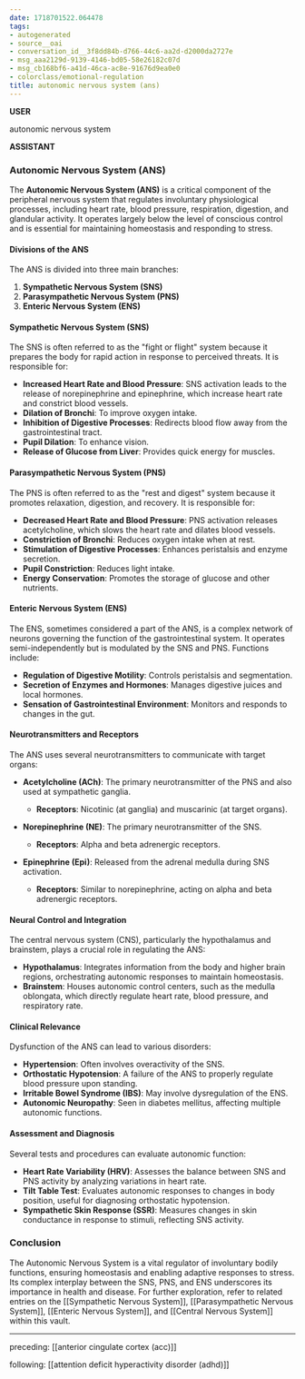 ```yaml
---
date: 1718701522.064478
tags:
- autogenerated
- source__oai
- conversation_id__3f8dd84b-d766-44c6-aa2d-d2000da2727e
- msg_aaa2129d-9139-4146-bd05-58e26182c07d
- msg_cb168bf6-a41d-46ca-ac8e-91676d9ea0e0
- colorclass/emotional-regulation
title: autonomic nervous system (ans)
---
```


**USER**

autonomic nervous system


**ASSISTANT**

### Autonomic Nervous System (ANS)

The **Autonomic Nervous System (ANS)** is a critical component of the peripheral nervous system that regulates involuntary physiological processes, including heart rate, blood pressure, respiration, digestion, and glandular activity. It operates largely below the level of conscious control and is essential for maintaining homeostasis and responding to stress.

#### Divisions of the ANS

The ANS is divided into three main branches:

1. **Sympathetic Nervous System (SNS)**
2. **Parasympathetic Nervous System (PNS)**
3. **Enteric Nervous System (ENS)**

#### Sympathetic Nervous System (SNS)

The SNS is often referred to as the "fight or flight" system because it prepares the body for rapid action in response to perceived threats. It is responsible for:

- **Increased Heart Rate and Blood Pressure**: SNS activation leads to the release of norepinephrine and epinephrine, which increase heart rate and constrict blood vessels.
- **Dilation of Bronchi**: To improve oxygen intake.
- **Inhibition of Digestive Processes**: Redirects blood flow away from the gastrointestinal tract.
- **Pupil Dilation**: To enhance vision.
- **Release of Glucose from Liver**: Provides quick energy for muscles.

#### Parasympathetic Nervous System (PNS)

The PNS is often referred to as the "rest and digest" system because it promotes relaxation, digestion, and recovery. It is responsible for:

- **Decreased Heart Rate and Blood Pressure**: PNS activation releases acetylcholine, which slows the heart rate and dilates blood vessels.
- **Constriction of Bronchi**: Reduces oxygen intake when at rest.
- **Stimulation of Digestive Processes**: Enhances peristalsis and enzyme secretion.
- **Pupil Constriction**: Reduces light intake.
- **Energy Conservation**: Promotes the storage of glucose and other nutrients.

#### Enteric Nervous System (ENS)

The ENS, sometimes considered a part of the ANS, is a complex network of neurons governing the function of the gastrointestinal system. It operates semi-independently but is modulated by the SNS and PNS. Functions include:

- **Regulation of Digestive Motility**: Controls peristalsis and segmentation.
- **Secretion of Enzymes and Hormones**: Manages digestive juices and local hormones.
- **Sensation of Gastrointestinal Environment**: Monitors and responds to changes in the gut.

#### Neurotransmitters and Receptors

The ANS uses several neurotransmitters to communicate with target organs:

- **Acetylcholine (ACh)**: The primary neurotransmitter of the PNS and also used at sympathetic ganglia.
  - **Receptors**: Nicotinic (at ganglia) and muscarinic (at target organs).

- **Norepinephrine (NE)**: The primary neurotransmitter of the SNS.
  - **Receptors**: Alpha and beta adrenergic receptors.

- **Epinephrine (Epi)**: Released from the adrenal medulla during SNS activation.
  - **Receptors**: Similar to norepinephrine, acting on alpha and beta adrenergic receptors.

#### Neural Control and Integration

The central nervous system (CNS), particularly the hypothalamus and brainstem, plays a crucial role in regulating the ANS:

- **Hypothalamus**: Integrates information from the body and higher brain regions, orchestrating autonomic responses to maintain homeostasis.
- **Brainstem**: Houses autonomic control centers, such as the medulla oblongata, which directly regulate heart rate, blood pressure, and respiratory rate.

#### Clinical Relevance

Dysfunction of the ANS can lead to various disorders:

- **Hypertension**: Often involves overactivity of the SNS.
- **Orthostatic Hypotension**: A failure of the ANS to properly regulate blood pressure upon standing.
- **Irritable Bowel Syndrome (IBS)**: May involve dysregulation of the ENS.
- **Autonomic Neuropathy**: Seen in diabetes mellitus, affecting multiple autonomic functions.

#### Assessment and Diagnosis

Several tests and procedures can evaluate autonomic function:

- **Heart Rate Variability (HRV)**: Assesses the balance between SNS and PNS activity by analyzing variations in heart rate.
- **Tilt Table Test**: Evaluates autonomic responses to changes in body position, useful for diagnosing orthostatic hypotension.
- **Sympathetic Skin Response (SSR)**: Measures changes in skin conductance in response to stimuli, reflecting SNS activity.

### Conclusion

The Autonomic Nervous System is a vital regulator of involuntary bodily functions, ensuring homeostasis and enabling adaptive responses to stress. Its complex interplay between the SNS, PNS, and ENS underscores its importance in health and disease. For further exploration, refer to related entries on the [[Sympathetic Nervous System]], [[Parasympathetic Nervous System]], [[Enteric Nervous System]], and [[Central Nervous System]] within this vault.


---

preceding: [[anterior cingulate cortex (acc)]]  


following: [[attention deficit hyperactivity disorder (adhd)]]